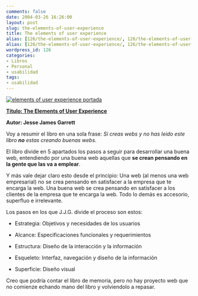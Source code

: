 ```yaml
---
comments: false
date: 2004-03-26 16:26:00
layout: post
slug: the-elements-of-user-experience
title: The elements of user experience
alias: [126/the-elements-of-user-experience/, 126/the-elements-of-user-experience]
alias: [126/the-elements-of-user-experience/, 126/the-elements-of-user-experience]
wordpress_id: 126
categories:
- Libros
- Personal
- usabilidad
tags:
- usabilidad
---
```


[![elements of user experience portada](http://jorgegorka.files.wordpress.com/elements_user_experience.jpg)](http://www.amazon.com/Elements-User-Experience-User-Centered-Design/dp/0735712026/sr=1-1/qid=1163860628/ref=pd_bbs_sr_1/102-4838740-6826568?ie=UTF8&s=books)



**[Título: The Elements of User Experience](http://www.amazon.com/Elements-User-Experience-User-Centered-Design/dp/0735712026/sr=1-1/qid=1163860628/ref=pd_bbs_sr_1/102-4838740-6826568?ie=UTF8&s=books)**  

**Autor: Jesse James Garrett**





Voy a resumir el libro en una sola frase: _Si creas webs y no has leido este libro **no** estas creando buenas webs._





El libro divide en 5 apartados los pasos a seguir para desarrollar una buena web, entendiendo por una buena web aquellas que **se crean pensando en la gente que las va a emplear**.  
  
Y más vale dejar claro esto desde el principio: Una web (al menos una web empresarial) no se crea pensando en satisfacer a la empresa que te encarga la web.  Una buena web se crea pensando en satisfacer a los clientes de la empresa que te encarga la web.  Todo lo demás es accesorio, superfluo e irrelevante.




Los pasos en los que J.J.G. divide el proceso son estos:






  * Estrategia: Objetivos y necesidades de los usuarios


  * Alcance: Especificaciones funcionales y requerimientos


  * Estructura: Diseño de la interacción y la información


  * Esqueleto: Interfaz, navegación y diseño de la información


  * Superficie: Diseño visual




Creo que podría contar el libro de memoria, pero no hay proyecto web que no comienze echando mano del libro y volviendolo a repasar.

